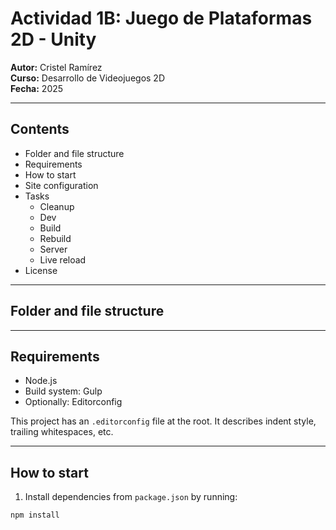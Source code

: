 # Actividad 1B: Juego de Plataformas 2D - Unity

**Autor:** Cristel Ramírez  
**Curso:** Desarrollo de Videojuegos 2D  
**Fecha:** 2025  

---

## Contents
- Folder and file structure
- Requirements
- How to start
- Site configuration
- Tasks
  - Cleanup
  - Dev
  - Build
  - Rebuild
  - Server
  - Live reload
- License

---

## Folder and file structure

---

## Requirements
- Node.js
- Build system: Gulp
- Optionally: Editorconfig

This project has an `.editorconfig` file at the root. It describes indent style, trailing whitespaces, etc.

---

## How to start
1. Install dependencies from `package.json` by running:  
```bash
npm install
